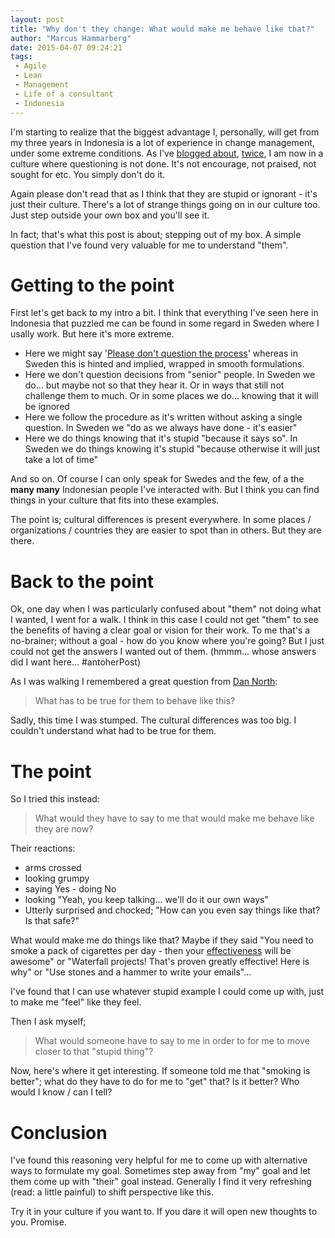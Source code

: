 ```yaml
---
layout: post
title: "Why don't they change: What would make me behave like that?"
author: "Marcus Hammarberg"
date: 2015-04-07 09:24:21
tags:
 - Agile
 - Lean
 - Management
 - Life of a consultant
 - Indonesia
---
```


I'm starting to realize that the biggest advantage I, personally, will get from my three years in Indonesia is a lot of experience in change management, under some extreme conditions. As I've [blogged about](http://www.marcusoft.net/2015/03/a-world-without-why--what-motivates-indonesian-people.html), [twice](http://www.marcusoft.net/2015/03/motivating-in-a-world-without-why.html), I am now in a culture where questioning is not done. It's not encourage, not praised, not sought for etc. You simply don't do it.

Again please don't read that as I think that they are stupid or ignorant - it's just their culture. There's a lot of strange things going on in our culture too. Just step outside your own box and you'll see it.

In fact; that's what this post is about; stepping out of my box. A simple question that I've found very valuable for me to understand "them".

<a name='name'></a>

# Getting to the point

First let's get back to my intro a bit. I think that everything I've seen here in Indonesia that puzzled me can be found in some regard in Sweden where I usally work. But here it's more extreme.

* Here we might say '[Please don't question the process](http://www.marcusoft.net/2015/04/please-question-the-process.html)' whereas in Sweden this is hinted and implied, wrapped in smooth formulations.
* Here we don't question decisions from "senior" people. In Sweden we do... but maybe not so that they hear it. Or in ways that still not challenge them to much. Or in some places we do... knowing that it will be ignored
* Here we follow the procedure as it's written without asking a single question. In Sweden we "do as we always have done - it's easier"
* Here we do things knowing that it's stupid "because it says so". In Sweden we do things knowing it's stupid "because otherwise it will just take a lot of time"

And so on. Of course I can only speak for Swedes and the few, of a the **many many** Indonesian people I've interacted with. But I think you can find things in your culture that fits into these examples.

The point is; cultural differences is present everywhere. In some places / organizations / countries they are easier to spot than in others. But they are there.

# Back to the point

Ok, one day when I was particularly confused about "them" not doing what I wanted, I went for a walk. I think in this case I could not get "them" to see the benefits of having a clear goal or vision for their work. To me that's a no-brainer; without a goal - how do you know where you're going? But I just could not get the answers I wanted out of them. (hmmm... whose answers did I want here... #antoherPost)

As I was walking I remembered a great question from [Dan North](http://dannorth.net/):

<blockquote>What has to be true for them to behave like this?</blockquote>

Sadly, this time I was stumped. The cultural differences was too big. I couldn't understand what had to be true for them.

# The point
So I tried this instead:

<blockquote>What would they have to say to me that would make me behave like they are now?</blockquote>

Their reactions:
* arms crossed
* looking grumpy
* saying Yes - doing No
* looking "Yeah, you keep talking... we'll do it our own ways"
* Utterly surprised and chocked; "How can you even say things like that? Is that safe?"

What would make me do things like that? Maybe if they said "You need to smoke a pack of cigarettes per day - then your [effectiveness](http://www.marcusoft.net/2015/01/i-dont-care-about-efficiency-until-we-know-our-goal.html) will be awesome" or "Waterfall projects! That's proven greatly effective! Here is why" or "Use stones and a hammer to write your emails"...

I've found that I can use whatever stupid example I could come up with, just to make me "feel" like they feel.

Then I ask myself;

<blockquote>What would someone have to say to me in order to for me to move closer to that "stupid thing"?</blockquote>

Now, here's where it get interesting. If someone told me that "smoking is better"; what do they have to do for me to "get" that? Is it better? Who would I know / can I tell?

# Conclusion
I've found this reasoning very helpful for me to come up with alternative ways to formulate my goal. Sometimes step away from "my" goal and let them come up with "their" goal instead. Generally I find it very refreshing (read: a little painful) to shift perspective like this.

Try it in your culture if you want to. If you dare it will open new thoughts to you. Promise. 